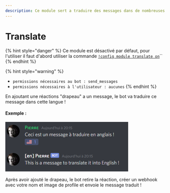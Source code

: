 ```yaml
---
description: Ce module sert a traduire des messages dans de nombreuses autres langues !
---
```


# Translate

{% hint style="danger" %}
Ce module est désactivé par défaut, pour l'utiliser il faut d'abord utiliser la commande [`!config module translate on`](../commandes/administration/config.md#module)\`\`
{% endhint %}

{% hint style="warning" %}
* `permissions nécessaires au bot : send_messages`
* `permissions nécessaires à l'utilisateur : aucunes`
{% endhint %}

En ajoutant une réactions "drapeau" a un message, le bot va traduire ce message dans cette langue !

#### Exemple :

![](../.gitbook/assets/image%20%285%29.png)

Après avoir ajouté le drapeau, le bot retire la réaction, créer un webhook avec votre nom et image de profile et envoie le message traduit !

